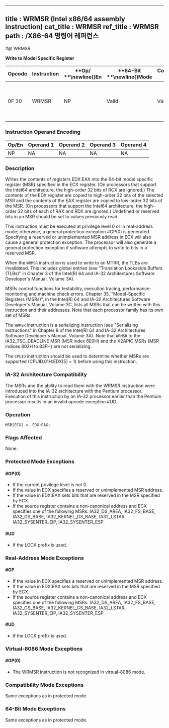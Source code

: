 ----------------------------
title : WRMSR (Intel x86/64 assembly instruction)
cat_title : WRMSR
ref_title : WRMSR
path : /X86-64 명령어 레퍼런스
----------------------------
#@ WRMSR

**Write to Model Specific Register**

|**Opcode**|**Instruction**|**Op/ **\newline{}**En**|**64-Bit **\newline{}**Mode**|**Compat/**\newline{}**Leg Mode**|**Description**|
|----------|---------------|------------------------|-----------------------------|---------------------------------|---------------|
|0F 30|WRMSR|NP|Valid |Valid|Write the value in EDX:EAX to MSR specified by ECX.|
### Instruction Operand Encoding


|Op/En|Operand 1|Operand 2|Operand 3|Operand 4|
|-----|---------|---------|---------|---------|
|NP|NA|NA|NA|NA|
### Description


Writes the contents of registers EDX:EAX into the 64-bit model specific register (MSR) specified in the ECX register. (On processors that support the Intel64 architecture, the high-order 32 bits of RCX are ignored.) The contents of the EDX register are copied to high-order 32 bits of the selected MSR and the contents of the EAX register are copied to low-order 32 bits of the MSR. (On processors that support the Intel64 architecture, the high-order 32 bits of each of RAX and RDX are ignored.) Undefined or reserved bits in an MSR should be set to values previously read.

This instruction must be executed at privilege level 0 or in real-address mode; otherwise, a general protection exception #GP(0) is generated. Specifying a reserved or unimplemented MSR address in ECX will also cause a general protection exception. The processor will also generate a general protection exception if software attempts to write to bits in a reserved MSR.

When the `WRMSR` instruction is used to write to an MTRR, the TLBs are invalidated. This includes global entries (see "Translation Lookaside Buffers (TLBs)" in Chapter 3 of the Intel(R) 64 and IA-32 Architectures Software Developer's Manual, Volume 3A).

MSRs control functions for testability, execution tracing, performance-monitoring and machine check errors. Chapter 35, "Model-Specific Registers (MSRs)", in the Intel(R) 64 and IA-32 Architectures Software Developer's Manual, Volume 3C, lists all MSRs that can be written with this instruction and their addresses. Note that each processor family has its own set of MSRs.

The `WRMSR` instruction is a serializing instruction (see "Serializing Instructions" in Chapter 8 of the Intel(R) 64 and IA-32 Architectures Software Developer's Manual, Volume 3A). Note that `WRMSR` to the IA32_TSC_DEADLINE MSR (MSR index 6E0H) and the X2APIC MSRs (MSR indices 802H to 83FH) are not serializing.

The `CPUID` instruction should be used to determine whether MSRs are supported (CPUID.01H:EDX[5] = 1) before using this instruction.

### IA-32 Architecture Compatibility


The MSRs and the ability to read them with the WRMSR instruction were introduced into the IA-32 architecture with the Pentium processor. Execution of this instruction by an IA-32 processor earlier than the Pentium processor results in an invalid opcode exception #UD.


### Operation

```info-verb
MSR[ECX] <- EDX:EAX;
```
### Flags Affected


None.


### Protected Mode Exceptions

#### #GP(0)
* If the current privilege level is not 0.
* If the value in ECX specifies a reserved or unimplemented MSR address.
* If the value in EDX:EAX sets bits that are reserved in the MSR specified by ECX.
* If the source register contains a non-canonical address and ECX specifies one of the following MSRs: IA32_DS_AREA, IA32_FS_BASE, IA32_GS_BASE, IA32_KERNEL_GS_BASE, IA32_LSTAR, IA32_SYSENTER_EIP, IA32_SYSENTER_ESP.

#### #UD
* If the LOCK prefix is used.

### Real-Address Mode Exceptions

#### #GP
* If the value in ECX specifies a reserved or unimplemented MSR address.
* If the value in EDX:EAX sets bits that are reserved in the MSR specified by ECX.
* If the source register contains a non-canonical address and ECX specifies one of the following MSRs: IA32_DS_AREA, IA32_FS_BASE, IA32_GS_BASE, IA32_KERNEL_GS_BASE, IA32_LSTAR, IA32_SYSENTER_EIP, IA32_SYSENTER_ESP.

#### #UD
* If the LOCK prefix is used.

### Virtual-8086 Mode Exceptions

#### #GP(0)
* The WRMSR instruction is not recognized in virtual-8086 mode.

### Compatibility Mode Exceptions



Same exceptions as in protected mode.


### 64-Bit Mode Exceptions



Same exceptions as in protected mode.

